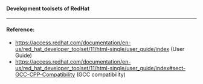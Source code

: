 #### Development toolsets of RedHat


_____
#### Reference:
* https://access.redhat.com/documentation/en-us/red_hat_developer_toolset/11/html-single/user_guide/index  (User Guide)
* https://access.redhat.com/documentation/en-us/red_hat_developer_toolset/11/html-single/user_guide/index#sect-GCC-CPP-Compatibility (GCC compatibility)
